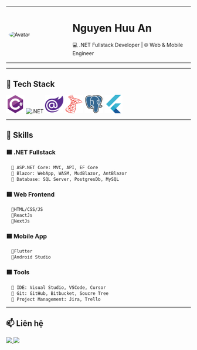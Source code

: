 <!-- Top Section -->
<table>
  <tr>
    <td width="160">
      <img src="https://scontent.fsgn5-5.fna.fbcdn.net/v/t39.30808-6/494459216_122100659720858596_8414133555529942575_n.jpg?_nc_cat=100&ccb=1-7&_nc_sid=6ee11a&_nc_eui2=AeElkKql_Cqa2uVKI1f82c9rKea_5M-ZcfQp5r_kz5lx9OHH0kZ04Lv9ZcmjnZaxGoQ8pigVR6byWBzGYo0SSFrp&_nc_ohc=i3cByQ2Rj98Q7kNvwHZ3yM7&_nc_oc=AdnrdMKPfbTUaGaDUwHFgt21IwI5ZAuHy4Ab0JgZKf65kyTvggbgrHGN0WYPCQkrB1uCGdavl14ak89_IgipJKFM&_nc_zt=23&_nc_ht=scontent.fsgn5-5.fna&_nc_gid=jg5_wQ7RUl1zh2bt4tAHSw&oh=00_AfLHAM2mpjY2ZrMDP3wkRjqwRP_NsqhnuMSoPCZhxUgEAw&oe=683E508B" width="160" style="border-radius: 50%;" alt="Avatar">
    </td>
    <td>
      <h1>Nguyen Huu An</h1>
      <p>
        💻 .NET Fullstack Developer | 🌐 Web & Mobile Engineer <br/>
      </p>
    </td>
  </tr>
</table>

---

## 🧰 Tech Stack

<p>
  <img src="https://raw.githubusercontent.com/devicons/devicon/master/icons/csharp/csharp-original.svg" alt="C#" width="50" height="50"/>
  <img src="https://icon.icepanel.io/Technology/svg/.NET-core.svg" alt=".NET" width="50" height="50"/>
  <img src="https://raw.githubusercontent.com/devicons/devicon/master/icons/blazor/blazor-original.svg" alt="Blazor" width="50" height="50"/>
  <img src="https://raw.githubusercontent.com/devicons/devicon/master/icons/microsoftsqlserver/microsoftsqlserver-plain.svg" alt="SQL Server" width="50" height="50"/>
  <img src="https://raw.githubusercontent.com/devicons/devicon/master/icons/postgresql/postgresql-original.svg" alt="PostgreSQL" width="50" height="50"/>
  <img src="https://raw.githubusercontent.com/devicons/devicon/master/icons/flutter/flutter-original.svg" alt="Flutter" width="50" height="50"/>
</p>

---

## 💼 Skills
   ### 🟦 .NET Fullstack
      🔹 ASP.NET Core: MVC, API, EF Core
      🔹 Blazor: WebApp, WASM, MudBlazor, AntBlazor
      🔹 Database: SQL Server, PostgresDb, MySQL
   ### 🟦 Web Frontend
      🔹HTML/CSS/JS
      🔹ReactJs
      🔹NextJs
   ### 🟦 Mobile App
      🔹Flutter
      🔹Android Studio
   ### 🟦 Tools
      🔹 IDE: Visual Studio, VSCode, Cursor
      🔹 Git: GitHub, Bitbucket, Soucre Tree
      🔹 Project Management: Jira, Trello
---

## 📫 Liên hệ

<p>
  <a href="mailto:your.email@example.com">
    <img src="https://img.shields.io/badge/Gmail-D14836?style=for-the-badge&logo=gmail&logoColor=white"/>
  </a>
  <a href="https://www.linkedin.com/in/yourprofile">
    <img src="https://img.shields.io/badge/LinkedIn-0A66C2?style=for-the-badge&logo=linkedin&logoColor=white"/>
  </a>
</p>
